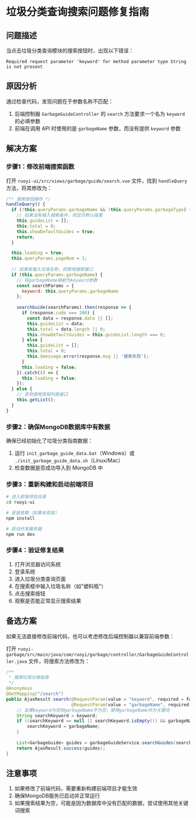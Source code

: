 # 垃圾分类查询搜索问题修复指南

## 问题描述

当点击垃圾分类查询模块的搜索按钮时，出现以下错误：

```
Required request parameter 'keyword' for method parameter type String is not present
```

## 原因分析

通过检查代码，发现问题在于参数名称不匹配：

1. 后端控制器 `GarbageGuideController` 的 `search` 方法要求一个名为 `keyword` 的必填参数
2. 前端在调用 API 时使用的是 `garbageName` 参数，而没有提供 `keyword` 参数

## 解决方案

### 步骤1：修改前端搜索函数

打开 `ruoyi-ui/src/views/garbage/guide/search.vue` 文件，找到 `handleQuery` 方法，将其修改为：

```javascript
/** 搜索按钮操作 */
handleQuery() {
  if (!this.queryParams.garbageName && !this.queryParams.garbageType) {
    // 如果没有输入搜索条件，则显示默认指南
    this.guideList = [];
    this.total = 0;
    this.showDefaultGuides = true;
    return;
  }

  this.loading = true;
  this.queryParams.pageNum = 1;
  
  // 如果有输入垃圾名称，则使用搜索接口
  if (this.queryParams.garbageName) {
    // 将garbageName映射为keyword参数
    const searchParams = {
      keyword: this.queryParams.garbageName
    };
    
    searchGuide(searchParams).then(response => {
      if (response.code === 200) {
        const data = response.data || [];
        this.guideList = data;
        this.total = data.length || 0;
        this.showDefaultGuides = this.guideList.length === 0;
      } else {
        this.guideList = [];
        this.total = 0;
        this.$message.error(response.msg || '搜索失败');
      }
      this.loading = false;
    }).catch(() => {
      this.loading = false;
    });
  } else {
    // 否则使用常规列表接口
    this.getList();
  }
}
```

### 步骤2：确保MongoDB数据库中有数据

确保已经初始化了垃圾分类指南数据：

1. 运行 `init_garbage_guide_data.bat`（Windows）或 `./init_garbage_guide_data.sh`（Linux/Mac）
2. 检查数据是否成功导入到 MongoDB 中

### 步骤3：重新构建和启动前端项目

```bash
# 进入前端项目目录
cd ruoyi-ui

# 安装依赖（如果未安装）
npm install

# 启动开发服务器
npm run dev
```

### 步骤4：验证修复结果

1. 打开浏览器访问系统
2. 登录系统
3. 进入垃圾分类查询页面
4. 在搜索框中输入垃圾名称（如"塑料瓶"）
5. 点击搜索按钮
6. 观察是否能正常显示搜索结果

## 备选方案

如果无法直接修改前端代码，也可以考虑修改后端控制器以兼容前端参数：

打开 `ruoyi-garbage/src/main/java/com/ruoyi/garbage/controller/GarbageGuideController.java` 文件，将搜索方法修改为：

```java
/**
 * 搜索垃圾分类指南
 */
@Anonymous
@GetMapping("/search")
public AjaxResult search(@RequestParam(value = "keyword", required = false) String keyword,
                         @RequestParam(value = "garbageName", required = false) String garbageName) {
    // 如果keyword为空但garbageName不为空，使用garbageName作为关键词
    String searchKeyword = keyword;
    if ((searchKeyword == null || searchKeyword.isEmpty()) && garbageName != null && !garbageName.isEmpty()) {
        searchKeyword = garbageName;
    }
    
    List<GarbageGuide> guides = garbageGuideService.searchGuides(searchKeyword);
    return AjaxResult.success(guides);
}
```

## 注意事项

1. 如果修改了前端代码，需要重新构建前端项目才能生效
2. 确保MongoDB服务已启动并正常运行
3. 如果搜索结果为空，可能是因为数据库中没有匹配的数据，尝试使用其他关键词搜索 